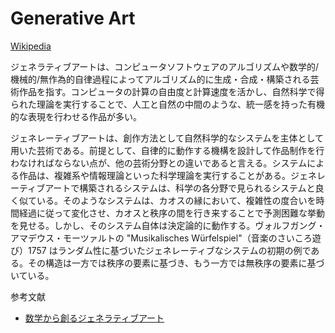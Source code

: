 # Generative Art

[Wikipedia](https://ja.wikipedia.org/wiki/%E3%82%B8%E3%82%A7%E3%83%8D%E3%83%AC%E3%83%BC%E3%83%86%E3%82%A3%E3%83%96%E3%82%A2%E3%83%BC%E3%83%88)

ジェネラティブアートは、コンピュータソフトウェアのアルゴリズムや数学的/機械的/無作為的自律過程によってアルゴリズム的に生成・合成・構築される芸術作品を指す。コンピュータの計算の自由度と計算速度を活かし、自然科学で得られた理論を実行することで、人工と自然の中間のような、統一感を持った有機的な表現を行わせる作品が多い。

ジェネレーティブアートは、創作方法として自然科学的なシステムを主体として用いた芸術である。前提として、自律的に動作する機構を設計して作品制作を行わなければならない点が、他の芸術分野との違いであると言える。システムによる作品は、複雑系や情報理論といった科学理論を実行することがある。ジェネレーティブアートで構築されるシステムは、科学の各分野で見られるシステムと良く似ている。そのようなシステムは、カオスの縁において、複雑性の度合いを時間経過に従って変化させ、カオスと秩序の間を行き来することで予測困難な挙動を見せる。しかし、そのシステム自体は決定論的に動作する。ヴォルフガング・アマデウス・モーツァルトの "Musikalisches Würfelspiel"（音楽のさいころ遊び）1757 はランダム性に基づいたジェネレーティブなシステムの初期の例である。その構造は一方では秩序の要素に基づき、もう一方では無秩序の要素に基づいている。 

参考文献　　　

+ [数学から創るジェネラティブアート](https://www.amazon.co.jp/数学から創るジェネラティブアート-―Processingで学ぶかたちのデザイン-巴山-竜来-ebook/dp/B07QLC3PX5)
